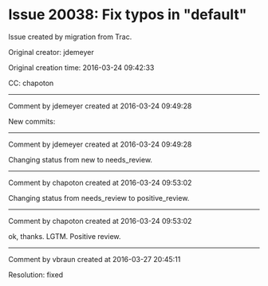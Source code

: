 # Issue 20038: Fix typos in "default"

Issue created by migration from Trac.

Original creator: jdemeyer

Original creation time: 2016-03-24 09:42:33

CC:  chapoton




---

Comment by jdemeyer created at 2016-03-24 09:49:28

New commits:


---

Comment by jdemeyer created at 2016-03-24 09:49:28

Changing status from new to needs_review.


---

Comment by chapoton created at 2016-03-24 09:53:02

Changing status from needs_review to positive_review.


---

Comment by chapoton created at 2016-03-24 09:53:02

ok, thanks. LGTM. Positive review.


---

Comment by vbraun created at 2016-03-27 20:45:11

Resolution: fixed
